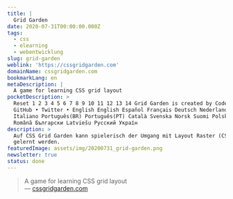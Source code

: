 ```yaml
---
title: |
  Grid Garden
date: 2020-07-31T00:00:00.000Z
tags:
  - css
  - elearning
  - webentwicklung
slug: grid-garden
weblink: 'https://cssgridgarden.com'
domainName: cssgridgarden.com
bookmarkLang: en
metaDescription: |
  A game for learning CSS grid layout
pocketDescription: >
  Reset 1 2 3 4 5 6 7 8 9 10 11 12 13 14 Grid Garden is created by Codepip •
  GitHub • Twitter • English English Español Français Deutsch Nederlands
  Italiano Português(BR) Português(PT) Català Svenska Norsk Suomi Polski Magyar
  Română Български Latviešu Русский Україн
description: >
  Auf CSS Grid Garden kann spielerisch der Umgang mit Layout Raster (CSS Grid)
  gelernt werden.
featuredImage: assets/img/20200731_grid-garden.png
newsletter: true
status: done
---
```

<blockquote lang="en">A game for learning CSS grid layout
<footer>— <a href="https://cssgridgarden.com">cssgridgarden.com</a></footer></blockquote>
